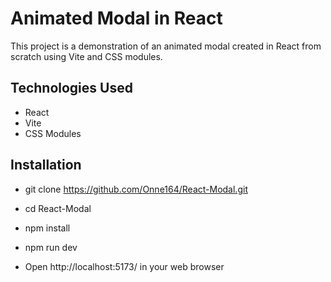 # Animated Modal in React

This project is a demonstration of an animated modal created in React from scratch using Vite and CSS modules.


## Technologies Used

- React
- Vite
- CSS Modules

## Installation
- git clone https://github.com/Onne164/React-Modal.git

- cd React-Modal

- npm install

- npm run dev

- Open http://localhost:5173/ in your web browser